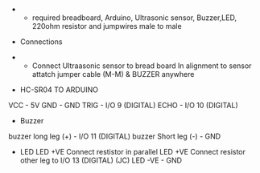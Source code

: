 * *  required breadboard, Arduino, Ultrasonic sensor, Buzzer,LED, 220ohm resistor and jumpwires male to male 

*   Connections 

* * Connect Ultraasonic sensor to bread board In alignment to sensor attatch jumper cable (M-M) & BUZZER anywhere

*   HC-SR04 TO ARDUINO

VCC - 5V
GND - GND
TRIG - I/O 9 (DIGITAL)
ECHO - I/O 10 (DIGITAL)

* Buzzer

buzzer long leg (+) - I/O 11  (DIGITAL)
buzzer Short leg (-) - GND

*   LED
LED +VE Connect restistor in parallel
LED +VE Connect resistor other leg to I/O 13  (DIGITAL) (JC)
LED -VE - GND 

 

